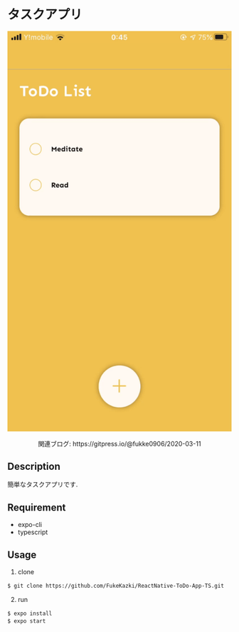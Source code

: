 # タスクアプリ

<p align='center'><img src='./images/output-palette.gif' /></p>

<p align='center'>関連ブログ:  https://gitpress.io/@fukke0906/2020-03-11 </p>

## Description
簡単なタスクアプリです.  

## Requirement
- expo-cli
- typescript

## Usage
1. clone
```bash
$ git clone https://github.com/FukeKazki/ReactNative-ToDo-App-TS.git
```
2. run
```bash
$ expo install
$ expo start
```